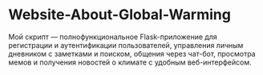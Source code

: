 # Website-About-Global-Warming
Мой скрипт — полнофункциональное Flask-приложение для регистрации и аутентификации пользователей, управления личным дневником с заметками и поиском, общения через чат-бот, просмотра мемов и получения новостей о климате с удобным веб-интерфейсом.
